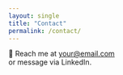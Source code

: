 ```yaml
---
layout: single
title: "Contact"
permalink: /contact/
---
```


📩 Reach me at [your@email.com](mailto:your@email.com)  
or message via LinkedIn.

